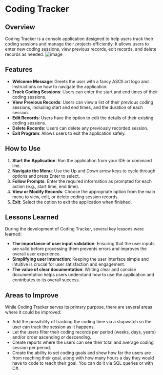 # Coding Tracker

## Overview
Coding Tracker is a console application designed to help users track their coding sessions and manage their projects efficiently. It allows users to enter new coding sessions, view previous records, edit records, and delete records as needed.
![image](https://github.com/batus3010/CodeReviews.Console.CodingTracker/assets/117707987/9a2a284e-624e-4e28-b8c8-6408f4c21e35)

## Features
- **Welcome Message**: Greets the user with a fancy ASCII art logo and instructions on how to navigate the application.
- **Track Coding Sessions**: Users can enter the start and end times of their coding sessions.
- **View Previous Records**: Users can view a list of their previous coding sessions, including start and end times, and the duration of each session.
- **Edit Records**: Users have the option to edit the details of their existing coding sessions.
- **Delete Records**: Users can delete any previously recorded session.
- **Exit Program**: Allows users to exit the application safely.

## How to Use
1. **Start the Application**: Run the application from your IDE or command line.
2. **Navigate the Menu**: Use the Up and Down arrow keys to cycle through options and press Enter to select.
3. **Follow Prompts**: Enter the required information as prompted for each action (e.g., start time, end time).
4. **View or Modify Records**: Choose the appropriate option from the main menu to view, edit, or delete coding session records.
5. **Exit**: Select the option to exit the application when finished.

## Lessons Learned
During the development of Coding Tracker, several key lessons were learned:
- **The importance of user input validation**: Ensuring that the user inputs are valid before processing them prevents errors and improves the overall user experience.
- **Simplifying user interaction**: Keeping the user interface simple and intuitive is crucial for user satisfaction and engagement.
- **The value of clear documentation**: Writing clear and concise documentation helps users understand how to use the application and contributes to its overall success.

## Areas to Improve
While Coding Tracker serves its primary purpose, there are several areas where it could be improved:
- Add the possibility of tracking the coding time via a stopwatch so the user can track the session as it happens.
- Let the users filter their coding records per period (weeks, days, years) and/or order ascending or descending.
- Create reports where the users can see their total and average coding session per period.
- Create the ability to set coding goals and show how far the users are from reaching their goal, along with how many hours a day they would have to code to reach their goal. You can do it via SQL queries or with C#.


